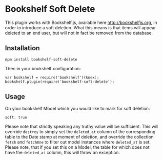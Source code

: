 # Bookshelf Soft Delete
This plugin works with Bookshelf.js, available here http://bookshelfjs.org, in order to introduce a soft deletion. What this means is that items will appear deleted to an end user, but will not in fact be removed from the database.

## Installation
  
    npm install bookshelf-soft-delete
    
Then in your bookshelf configuration:

    var bookshelf = require('bookshelf')(knex);
    bookshelf.plugin(require('bookshelf-soft-delete');
    
## Usage

On your bookshelf Model which you would like to mark for soft deletion:

    soft: true
    
Please note that strictly speaking any truthy value will be sufficient.
This will override `destroy` to simply set the `deleted_at` column of the corresponding table to the Date stamp at moment of deletion, and override the collection `fetch` and `fetchOne` to filter out model instances where `deleted_at` is set. Please note, that if you set this on a Model, the table for which does not have the `deleted_at` column, this will throw an exception.